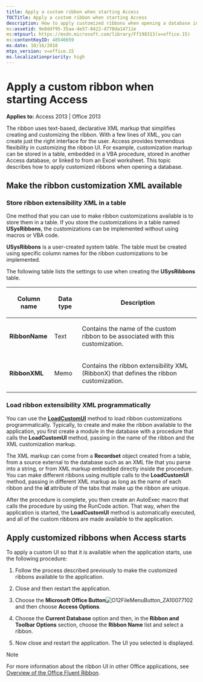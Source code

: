 ```yaml
---
title: Apply a custom ribbon when starting Access
TOCTitle: Apply a custom ribbon when starting Access
description: How to apply customized ribbons when opening a database in Access 2013. 
ms:assetid: 9e8ddf95-35aa-4e57-8422-d770da14711e
ms:mtpsurl: https://msdn.microsoft.com/library/Ff198313(v=office.15)
ms:contentKeyID: 48546659
ms.date: 10/16/2018
mtps_version: v=office.15
ms.localizationpriority: high
---
```


# Apply a custom ribbon when starting Access

**Applies to:** Access 2013 | Office 2013

The ribbon uses text-based, declarative XML markup that simplifies creating and customizing the ribbon. With a few lines of XML, you can create just the right interface for the user. Access provides tremendous flexibility in customizing the ribbon UI. For example, customization markup can be stored in a table, embedded in a VBA procedure, stored in another Access database, or linked to from an Excel worksheet. This topic describes how to apply customized ribbons when opening a database.

## Make the ribbon customization XML available

### Store ribbon extensibility XML in a table

One method that you can use to make ribbon customizations available is to store them in a table. If you store the customizations in a table named **USysRibbons**, the customizations can be implemented without using macros or VBA code.

**USysRibbons** is a user-created system table. The table must be created using specific column names for the ribbon customizations to be implemented. 

The following table lists the settings to use when creating the **USysRibbons** table.

<table>
<colgroup>
<col />
<col />
<col />
</colgroup>
<thead>
<tr class="header">
<th><p>Column name</p></th>
<th><p>Data type</p></th>
<th><p>Description</p></th>
</tr>
</thead>
<tbody>
<tr class="odd">
<td><p><strong>RibbonName</strong></p></td>
<td><p>Text</p></td>
<td><p>Contains the name of the custom ribbon to be associated with this customization.</p></td>
</tr>
<tr class="even">
<td><p><strong>RibbonXML</strong></p></td>
<td><p>Memo</p></td>
<td><p>Contains the ribbon extensibility XML (RibbonX) that defines the ribbon customization.</p></td>
</tr>
</tbody>
</table>


### Load ribbon extensibility XML programmatically

You can use the **[LoadCustomUI](/office/vba/api/Access.Application.LoadCustomUI)** method to load ribbon customizations programmatically. Typically, to create and make the ribbon available to the application, you first create a module in the database with a procedure that calls the **LoadCustomUI** method, passing in the name of the ribbon and the XML customization markup.

The XML markup can come from a **Recordset** object created from a table, from a source external to the database such as an XML file that you parse into a string, or from XML markup embedded directly inside the procedure. You can make different ribbons using multiple calls to the **LoadCustomUI** method, passing in different XML markup as long as the name of each ribbon and the **id** attribute of the tabs that make up the ribbon are unique.

After the procedure is complete, you then create an AutoExec macro that calls the procedure by using the RunCode action. That way, when the application is started, the **LoadCustomUI** method is automatically executed, and all of the custom ribbons are made available to the application.

## Apply customized ribbons when Access starts

To apply a custom UI so that it is available when the application starts, use the following procedure:

1.  Follow the process described previously to make the customized ribbons available to the application.

2.  Close and then restart the application.

3.  Choose the **Microsoft Office Button**![O12FileMenuButton\_ZA10077102](media/access-file-menu-button.gif "O12FileMenuButton_ZA10077102") and then choose **Access Options**.

4.  Choose the **Current Database** option and then, in the **Ribbon and Toolbar Options** section, choose the **Ribbon Name** list and select a ribbon.

5.  Now close and restart the application. The UI you selected is displayed.

> [!NOTE]
> For more information about the ribbon UI in other Office applications, see [Overview of the Office Fluent Ribbon](/office/vba/Library-Reference/Concepts/overview-of-the-office-fluent-ribbon).
